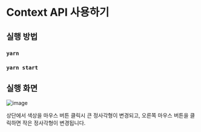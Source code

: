# Context API 사용하기

## 실행 방법
### `yarn`
### `yarn start`

## 실행 화면
![image](https://user-images.githubusercontent.com/26318691/143263735-47d5e3e3-e455-49ab-979b-3b5dedcc9056.png)

상단에서 색상을 마우스 버튼 클릭시 큰 정사각형이 변경되고,
오른쪽 마우스 버튼을 클릭하면 작은 정사각형이 변경됩니다.
